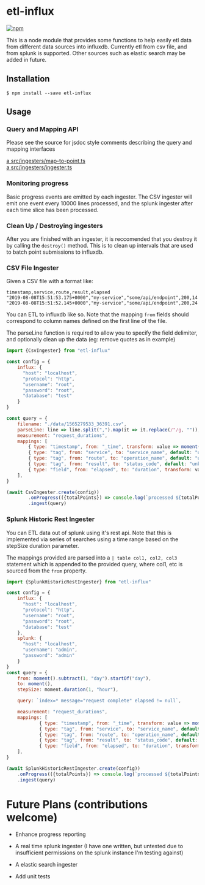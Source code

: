 # etl-influx
[![npm](https://img.shields.io/npm/v/etl-influx.svg)](https://www.npmjs.com/package/etl-influx)

This is a node module that provides some functions to help easily etl data from different data sources into influxdb.
Currently etl from csv file, and from splunk is supported. Other sources such as elastic search may be added
in future.

## Installation

```shell script
$ npm install --save etl-influx
```

## Usage

### Query and Mapping API
Please see the source for jsdoc style comments describing the query and mapping interfaces 

[a src/ingesters/map-to-point.ts](src/ingesters/map-to-point.ts)  
[a src/ingesters/ingester.ts](src/ingesters/ingester.ts)  

### Monitoring progress
Basic progress events are emitted by each ingester. The CSV ingester will emit one event every 10000 lines processed, and the splunk ingester after each time slice has been processed.

### Clean Up / Destroying ingesters
After you are finished with an ingester, it is reccomended that you destroy it by calling the `destroy()` method.
This is to clean up intervals that are used to batch point submissions to influxdb.

### CSV File Ingester
Given a CSV file with a format like:

```csv
timestamp,service,route,result,elapsed
"2019-08-08T15:51:53.175+0000","my-service","some/api/endpoint",200,14
"2019-08-08T15:51:52.145+0000","my-service","some/api/endpoint",200,24
```

You can ETL to influxdb like so. Note that the mapping `from` fields should correspond to column names defined
on the first line of the file.

The parseLine function is required to allow you to specify the field delimiter, and optionally clean up the data 
(eg: remove quotes as in example)

```javascript
import {CsvIngester} from "etl-influx"

const config = {
    influx: {
      "host": "localhost",
      "protocol": "http",
      "username": "root",
      "password": "root",
      "database": "test"
    }
}

const query = {
    filename: "./data/1565279533_36391.csv",
    parseLine: line => line.split(",").map(it => it.replace(/"/g, "")),
    measurement: "request_durations",
    mappings: [
        { type: "timestamp", from: "_time", transform: value => moment(value).valueOf() },
        { type: "tag", from: "service", to: "service_name", default: "unknown" },
        { type: "tag", from: "route", to: "operation_name", default: "unknown" },
        { type: "tag", from: "result", to: "status_code", default: "unknown" },
        { type: "field", from: "elapsed", to: "duration", transform: value => parseInt(value, 10) },
    ],
}

(await CsvIngester.create(config))
        .onProgress(({totalPoints}) => console.log(`processed ${totalPoints} so far`))
        .ingest(query)
```

### Splunk Historic Rest Ingester
You can ETL data out of splunk using it's rest api. Note that this is implemented via series of searches using
a time range based on the stepSize duration parameter.

The mappings provided are parsed into a `| table col1, col2, col3` statement which is appended to the provided query, 
where col1, etc is sourced from the `from` property.

```javascript
import {SplunkHistoricRestIngester} from "etl-influx"

const config = {
    influx: {
      "host": "localhost",
      "protocol": "http",
      "username": "root",
      "password": "root",
      "database": "test"
    },
    splunk: {
      "host": "localhost",
      "username": "admin",
      "password": "admin"
    }
}
const query = {
    from: moment().subtract(1, "day").startOf("day"),
    to: moment(),
    stepSize: moment.duration(1, "hour"),

    query: `index=* message="request complete" elapsed != null`,

    measurement: "request_durations",
    mappings: [
            { type: "timestamp", from: "_time", transform: value => moment(value).valueOf() },
            { type: "tag", from: "service", to: "service_name", default: "unknown" },
            { type: "tag", from: "route", to: "operation_name", default: "unknown" },
            { type: "tag", from: "result", to: "status_code", default: "unknown" },
            { type: "field", from: "elapsed", to: "duration", transform: value => parseInt(value, 10) },
    ],
}

(await SplunkHistoricRestIngester.create(config))
    .onProgress(({totalPoints}) => console.log(`processed ${totalPoints} so far`))
    .ingest(query)
```

# Future Plans (contributions welcome)

- Enhance progress reporting

- A real time splunk ingester (I have one written, but untested due to insufficient permissions 
  on the splunk instance I'm testing against)
  
- A elastic search ingester

- Add unit tests
